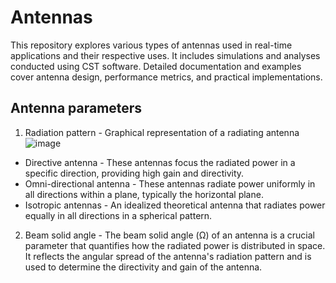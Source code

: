 # Antennas

This repository explores various types of antennas used in real-time applications and their respective uses. It includes simulations and analyses conducted using CST software. Detailed documentation and examples cover antenna design, performance metrics, and practical implementations.

## Antenna parameters

1. Radiation pattern - Graphical representation of a radiating antenna
![image](https://github.com/ani171/Antennas/assets/97838595/7f947d00-8271-455c-9e3f-7999f67a8fe5)
  * Directive antenna -  These antennas focus the radiated power in a specific direction, providing high gain and directivity.
  * Omni-directional antenna - These antennas radiate power uniformly in all directions within a plane, typically the horizontal plane.
  * Isotropic antennas -  An idealized theoretical antenna that radiates power equally in all directions in a spherical pattern.

2. Beam solid angle - The beam solid angle (Ω) of an antenna is a crucial parameter that quantifies how the radiated power is distributed in space. It reflects the angular spread of the antenna's radiation pattern and is used to determine the directivity and gain of the antenna.
